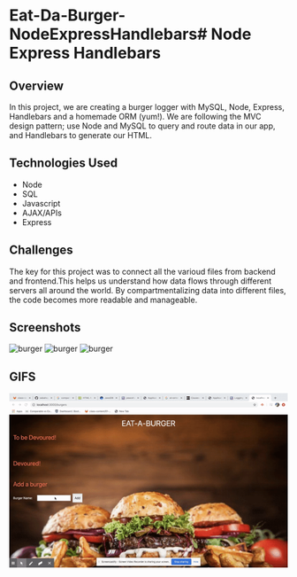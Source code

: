 # Eat-Da-Burger-NodeExpressHandlebars# Node Express Handlebars

## Overview

In this project, we are creating a burger logger with MySQL, Node, Express, Handlebars and a homemade ORM (yum!). We are following the MVC design pattern; use Node and MySQL to query and route data in our app, and Handlebars to generate our HTML.


## Technologies Used

* Node
* SQL
* Javascript
* AJAX/APIs
* Express 

## Challenges
The key for this project was to connect all the varioud files from backend and frontend.This helps us understand how data flows through different servers all around the world.
By compartmentalizing data into different files, the code becomes more readable and manageable.


## Screenshots

![burger](https://github.com/sabahsyed/Eat-Da-Burger-NodeExpressHandlebars/blob/master/Screenshots/Screen%20Shot%202020-05-30%20at%201.18.46%20AM.png)
![burger](https://github.com/sabahsyed/Eat-Da-Burger-NodeExpressHandlebars/blob/master/Screenshots/Screen%20Shot%202020-05-30%20at%201.18.59%20AM.png)
![burger](https://github.com/sabahsyed/Eat-Da-Burger-NodeExpressHandlebars/blob/master/Screenshots/Screen%20Shot%202020-05-30%20at%201.19.03%20AM.png)

## GIFS

![burger](https://github.com/sabahsyed/Eat-Da-Burger-NodeExpressHandlebars/blob/master/Screenshots/eatABurger.gif)